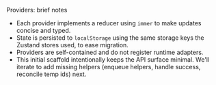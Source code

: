 Providers: brief notes

-   Each provider implements a reducer using `immer` to make updates concise and typed.
-   State is persisted to `localStorage` using the same storage keys the Zustand stores used, to ease migration.
-   Providers are self-contained and do not register runtime adapters.
-   This initial scaffold intentionally keeps the API surface minimal. We'll iterate to add missing helpers (enqueue helpers, handle success, reconcile temp ids) next.
